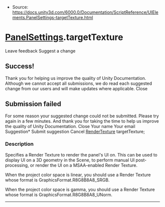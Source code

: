 * Source: https://docs.unity3d.com/6000.0/Documentation/ScriptReference/UIElements.PanelSettings-targetTexture.html

#  [PanelSettings](https://docs.unity3d.com/6000.0/Documentation/ScriptReference/UIElements.PanelSettings.html).targetTexture
Leave feedback
Suggest a change
## Success!
Thank you for helping us improve the quality of Unity Documentation. Although we cannot accept all submissions, we do read each suggested change from our users and will make updates where applicable.
Close
## Submission failed
For some reason your suggested change could not be submitted. Please <a>try again</a> in a few minutes. And thank you for taking the time to help us improve the quality of Unity Documentation.
Close
Your name Your email Suggestion* Submit suggestion
Cancel
[RenderTexture](https://docs.unity3d.com/6000.0/Documentation/ScriptReference/RenderTexture.html) targetTexture; 
### Description
Specifies a Render Texture to render the panel's UI on. 
This can be used to display UI on a 3D geometry in the Scene, to perform manual UI post-processing, or render the UI on a MSAA-enabled Render Texture.  
  
When the project color space is linear, you should use a Render Texture whose format is GraphicsFormat.R8G8B8A8_SRGB.  
  
When the project color space is gamma, you should use a Render Texture whose format is GraphicsFormat.R8G8B8A8_UNorm. 
* * *
